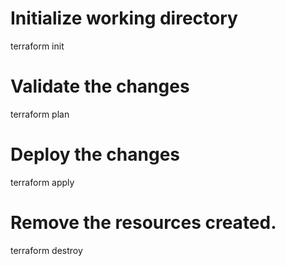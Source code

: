 # Initialize working directory
terraform init
# Validate the changes
terraform plan
# Deploy the changes
terraform apply
# Remove the resources created.
terraform destroy
